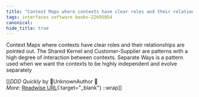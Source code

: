 ```yaml
---
title: "Context Maps where contexts have clear roles and their relationships ..."
tags: interfaces software books-22695054
canonical: 
hide_title: true
---
```


Context Maps where contexts have clear roles and their relationships are pointed out. The Shared Kernel and Customer-Supplier are patterns with a high degree of interaction between contexts. Separate Ways is a pattern used when we want the contexts to be highly independent and evolve separately


[[<cite>_DDD Quickly_</cite> by UnknownAuthor 📕<br>
_More_: [Readwise URL](https://readwise.io/open/446271394){:target="_blank"}
::wrap]]